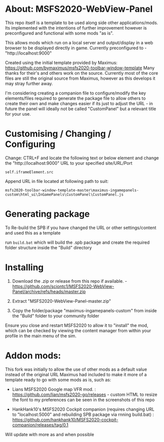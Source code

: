 # About: MSFS2020-WebView-Panel
This repo itself is a template to be used along side other applications/mods. Its implemented with the intentions of further improvement however is preconfigured and functional with some mods "as is".

This allows mods which run on a local server and output/display in a web browser to be displayed directly in game. Currently preconfigured to - "http://localhost:9000"

Created using the initial template provided by Maximus: https://github.com/bymaximus/msfs2020-toolbar-window-template Many thanks for their's and others work on the source. Currently most of the core files are still the original source from Maximus, however as this develops it may stray further away. 

I'm considering creating a companion file to configure/modify the key elements/files required to generate the package file to allow others to create their own and make changes easier if its just to adjust the URL - in future the panel will ideally not be called "CustomPanel" but a relevant title for your use.

# Customising / Changing / Configuring
Change: CTRL+F and locate the following text or below element and change the "http://localhost:9000" URL to your specified site/URL/Port

`self.iframeElement.src` 

Append URL in file located at following path to suit:

`msfs2020-toolbar-window-template-master\maximus-ingamepanels-custom\html_ui\InGamePanels\CustomPanel\CustomPanel.js`


# Generating package
To Re-build the SPB if you have changed the URL or other settings/content and used this as a template 

run `build.bat` which will build the .spb package and create the required folder structure inside the "Build" directory 

# Installing

1. Download the .zip or release from this repo if available. - https://github.com/sciontc1/MSFS2020-WebView-Panel/archive/refs/heads/master.zip

2. Extract "MSFS2020-WebView-Panel-master.zip"

3. Copy the folder/package "maximus-ingamepanels-custom" from inside the "Build" folder to your community folder

Ensure you close and restart MSFS2020 to allow it to "install" the mod, which can be checked by viewing the content manager from within your profile in the main menu of the sim.


# Addon mods:

This fork was initially to allow the use of other mods as a default value instead of the original URL Maximus had included to make it more of a template ready to go with some mods as is, such as:

* Lians MSFS2020 Google map VFR mod. : https://github.com/lian/msfs2020-go/releases - custom HTML to resize the font to my preferences can be seen in the screenshots of this repo

* HankHank10's MSFS2020 Cockpit companion (requires changing URL to "localhost:5000" and rebuilding SPB package via rnning build.bat) : https://github.com/hankhank10/MSFS2020-cockpit-companion/releases/tag/0.1

Will update with more as and when possible
